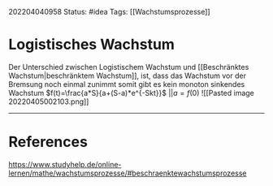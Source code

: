 202204040958
Status: #idea
Tags: [[Wachstumsprozesse]]

# Logistisches Wachstum
Der Unterschied zwischen Logistischem Wachstum und [[Beschränktes Wachstum|beschränktem Wachstum]], ist, dass das Wachstum vor der Bremsung noch einmal zunimmt somit gibt es kein monoton sinkendes Wachstum
$f(t)=\frac{a*S}{a+(S-a)*e^{-Skt}}$ ||$a = f(0)$ 
![[Pasted image 20220405002103.png]]


___
# References
https://www.studyhelp.de/online-lernen/mathe/wachstumsprozesse/#beschraenktewachstumsprozesse